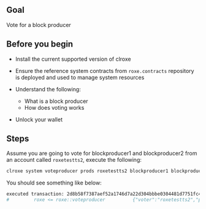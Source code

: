 ## Goal

Vote for a block producer

## Before you begin

* Install the current supported version of clroxe

* Ensure the reference system contracts from `roxe.contracts` repository is deployed and used to manage system resources

* Understand the following:
  * What is a block producer
  * How does voting works

* Unlock your wallet

## Steps

Assume you are going to vote for blockproducer1 and blockproducer2 from an account called `roxetestts2`, execute the following:

```bash
clroxe system voteproducer prods roxetestts2 blockproducer1 blockproducer2
```

You should see something like below:

```bash
executed transaction: 2d8b58f7387aef52a1746d7a22d304bbbe0304481d7751fc4a50b619df62676d  128 bytes  374 us
#         roxe <= roxe::voteproducer          {"voter":"roxetestts2","proxy":"","producers":["blockproducer1","blockproducer2"]}
```